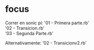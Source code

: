 # focus

Correr en sonic pi:
'01 - Primera parte.rb'   
'02 - Transicion.rb'      
'03 - Segunda Parte.rb' 


Alternativamente:
'02 - Transicionv2.rb'
